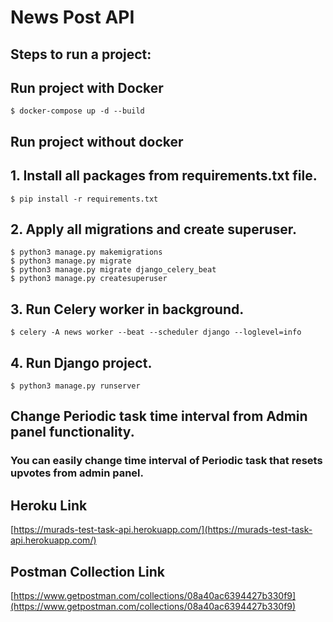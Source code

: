 # News Post API

## Steps to run a project:

## Run project with Docker

```
$ docker-compose up -d --build
```



## Run project without docker

## 1. Install all packages from requirements.txt file.

```
$ pip install -r requirements.txt
```

## 2. Apply all migrations and create superuser.

```
$ python3 manage.py makemigrations
$ python3 manage.py migrate
$ python3 manage.py migrate django_celery_beat
$ python3 manage.py createsuperuser
```

## 3. Run Celery worker in background.

```
$ celery -A news worker --beat --scheduler django --loglevel=info
```

## 4. Run Django project.

```
$ python3 manage.py runserver
```

## Change Periodic task time interval from Admin panel functionality.
### You can easily change time interval of Periodic task that resets upvotes from admin panel.

## Heroku Link
 [https://murads-test-task-api.herokuapp.com/](https://murads-test-task-api.herokuapp.com/)

## Postman Collection Link
[https://www.getpostman.com/collections/08a40ac6394427b330f9](https://www.getpostman.com/collections/08a40ac6394427b330f9)